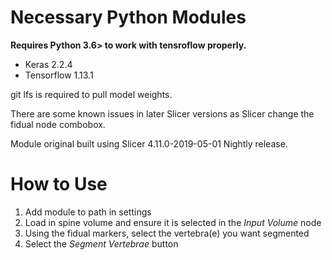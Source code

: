 # Necessary Python Modules

**Requires Python 3.6> to work with tensroflow properly.**

* Keras 2.2.4
* Tensorflow 1.13.1

git lfs is required to pull model weights.

There are some known issues in later Slicer versions as Slicer change the fidual node combobox. 

Module original built using Slicer 4.11.0-2019-05-01 Nightly release.

# How to Use

1) Add module to path in settings
2) Load in spine volume and ensure it is selected in the *Input Volume* node
3) Using the fidual markers, select the vertebra(e) you want segmented
4) Select the *Segment Vertebrae* button

